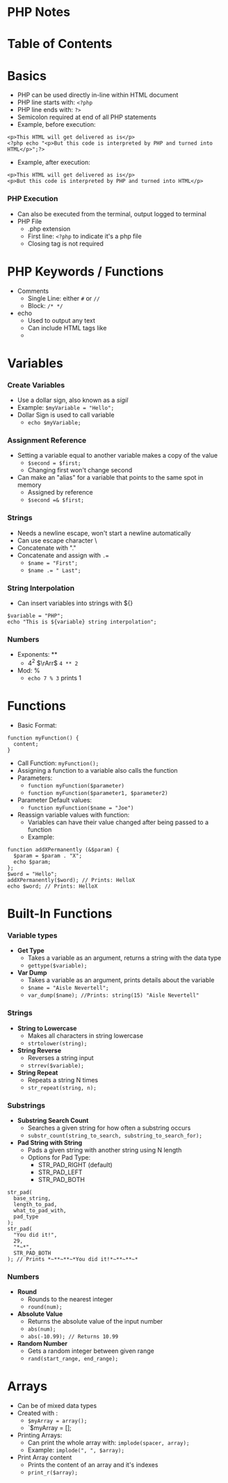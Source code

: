 # PHP Notes

# Table of Contents

# Basics

- PHP can be used directly in-line within HTML document
- PHP line starts with: `<?php`
- PHP line ends with: `?>`
- Semicolon required at end of all PHP statements
- Example, before execution:
```
<p>This HTML will get delivered as is</p>
<?php echo "<p>But this code is interpreted by PHP and turned into HTML</p>";?>
```
- Example, after execution:
```
<p>This HTML will get delivered as is</p>
<p>But this code is interpreted by PHP and turned into HTML</p>
```

### PHP Execution

- Can also be executed from the terminal, output logged to terminal
- PHP File
  - .php extension
  - First line: `<?php` to indicate it's a php file
  - Closing tag is not required

# PHP Keywords / Functions

- Comments
  - Single Line: either `#` or `//`
  - Block: `/* */`
- echo
  - Used to output any text
  - Can include HTML tags like <li>

# Variables

### Create Variables

- Use a dollar sign, also known as a *sigil*
- Example: `$myVariable = "Hello";`
- Dollar Sign is used to call variable
  - `echo $myVariable;`

### Assignment Reference

- Setting a variable equal to another variable makes a copy of the value
  - `$second = $first;`
  - Changing first won't change second
- Can make an "alias" for a variable that points to the same spot in memory
  - Assigned by reference
  - `$second =& $first;`

### Strings

- Needs a newline escape, won't start a newline automatically
- Can use escape character \
- Concatenate with "."
- Concatenate and assign with `.=`
  - `$name = "First";`
  - `$name .= " Last";`

### String Interpolation

- Can insert variables into strings with ${}
```
$variable = "PHP";
echo "This is ${variable} string interpolation";
```

### Numbers

- Exponents: **
  - $4^{2}$ $\rArr$  `4 ** 2`
- Mod: %
  - `echo 7 % 3` prints 1
  
# Functions
  
- Basic Format:
```
function myFunction() {
  content; 
}
```
- Call Function: `myFunction();`
- Assigning a function to a variable also calls the function
- Parameters:
  - `function myFunction($parameter)`
  - `function myFunction($parameter1, $parameter2)`
- Parameter Default values:
  - `function myFunction($name = "Joe")`
- Reassign variable values with function:
  - Variables can have their value changed after being passed to a function
  - Example:
```
function addXPermanently (&$param) {
  $param = $param . "X";
  echo $param;
};
$word = "Hello";
addXPermanently($word); // Prints: HelloX
echo $word; // Prints: HelloX
```

# Built-In Functions
  
### Variable types

- **Get Type**
   - Takes a variable as an argument, returns a string with the data type
  - `gettype($variable);`
- **Var Dump**
  - Takes a variable as an argument, prints details about the variable
  - `$name = "Aisle Nevertell";`
  - `var_dump($name); //Prints: string(15) "Aisle Nevertell"`

### Strings

- **String to Lowercase**
  - Makes all characters in string lowercase
  - `strtolower(string);`
- **String Reverse**
  - Reverses a string input
  - `strrev($variable);`
- **String Repeat**
  - Repeats a string N times
  - `str_repeat(string, n);`
 
### Substrings

- **Substring Search Count**
  - Searches a given string for how often a substring occurs
  - `substr_count(string_to_search, substring_to_search_for);`
- **Pad String with String**
  - Pads a given string with another string using N length
  - Options for Pad Type:
    - STR_PAD_RIGHT (default)
    - STR_PAD_LEFT
    - STR_PAD_BOTH
```
str_pad(
  base_string,
  length_to_pad,
  what_to_pad_with,
  pad_type
);
str_pad(
  "You did it!",
  29,
  "*~*",
  STR_PAD_BOTH
); // Prints *~**~**~*You did it!*~**~**~*
```

### Numbers

- **Round**
  - Rounds to the nearest integer
  - `round(num);`
- **Absolute Value**
  - Returns the absolute value of the input number
  - `abs(num);`
  - `abs(-10.99); // Returns 10.99`
- **Random Number**
  - Gets a random integer between given range
  - `rand(start_range, end_range);`
  
# Arrays

- Can be of mixed data types
- Created with :
  - `$myArray = array();`
  - `$myArray = [];
- Printing Arrays:
  - Can print the whole array with: `implode(spacer, array);`
  - Example: `implode(", ", $array);`
- Print Array content
  - Prints the content of an array and it's indexes
  - `print_r($array);`


